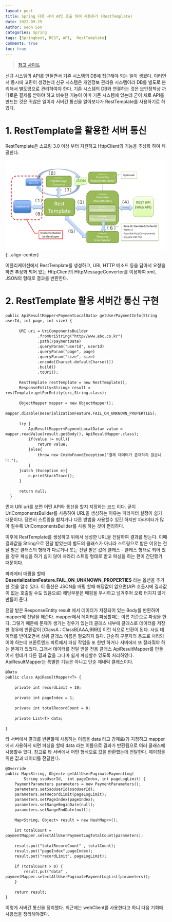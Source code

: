 ```yaml
---
layout: post
title: Spring 다른 서버 API 호출 하여 사용하기 (RestTemplate)
date: 2022-09-25
Author: Geon Son
categories: Spring
tags: [Springboot, REST, API,  RestTemplate]
comments: true
toc: true    
---
```


> [참고  사이트](https://velog.io/@soosungp33/%EC%8A%A4%ED%94%84%EB%A7%81-RestTemplate-%EC%A0%95%EB%A6%AC%EC%9A%94%EC%B2%AD-%ED%95%A8)

 신규 시스템의 API를 만들면서 기존 시스템의 DB에 접근해야 되는 일이 생겼다. 이러면서 동시에 고민이 생겼는데 신규 시스템은 개인정보 관리용 시스템이라
DB를 별도로 분리해서 별도망으로 관리하여야 한다. 기존 시스템의 DB와 연결하는 것은 보안정책상 까다로운 결제를 받아야 하고 비슷한 기능이 이미 기존
시스템에 있는데 굳이 새로 API를 만드는 것은 귀찮은 일이라 서버간 통신을 알아보다가 RestTemplate를 사용하기로 하였다.

# 1. RestTemplate을 활용한 서버 통신
 RestTemplate은 스프링 3.0 이상 부터 지원하고 HttpClient의 기능을 추상화 하여 제공한다.  

 ![](/images/spring/9f77-4beb-a62c-895724d1bd36.png){: .align-center}

어플리케이션에서  RestTemplate를 생성하고, URI, HTTP 메소드 등을 담아서 요청을 하면 추상화 되어 있는 HttpClient의  HttpMessageConverter를
이용하여 xml, JSON의 형태로 결과를 반환한다.


# 2. RestTemplate 활용 서버간 통신 구현

~~~
public ApiResultMapper<PaymentLocalData> getUserPaymentInfo(String userId, int page, int size) {

      URI uri = UriComponentsBuilder
              .fromUriString("http//www.abc.co.kr")
              .path(/paymentDate)
              .queryParam("userId", userId)
              .queryParam("page", page)
              .queryParam("size", size)
              .encode(Charset.defaultCharset())
              .build()
              .toUri();

      RestTemplate restTemplate = new RestTemplate();
      ResponseEntity<String> result = restTemplate.getForEntity(uri,String.class);

      ObjectMapper mapper = new ObjectMapper();
      mapper.disable(DeserializationFeature.FAIL_ON_UNKNOWN_PROPERTIES);

      try {
          ApiResultMapper<PaymentLocalData> value = mapper.readValue(result.getBody(), ApiResultMapper.class);
          if(value != null){
              return value;
          }else{
              throw new CmsNoFoundException("결제 데이터가 존재하지 않습니다.");
          }
      }catch (Exception e){
          e.printStackTrace();
      }

      return null;
  }
~~~   

먼저 URI uri를 보면 어떤 API와 통신을 할지 지정하는 코드 이다. 굳이 UriComponentsBuilder를 사용하여 URL을 생성하는 이유는
파라미터 설정이 쉽기 때문이다. 당연히 스트링을 합치거나 다른 방법을 사용할수 있긴 하지만 파라미터가 많아 질수록 UriComponentsBuilder를 사용 하는 것이 편리하다.

이후에 RestTemplate를 생성하고 위에서 생성한 URL을 전달하여 결과를 받는다. 이때 결과값을 String으로 전달 받았는데 별도의 클래스가 아니라 스트링으로
받은 이유는 전달 받은 클래스의 형태가 다르거나 또는 전달 받은 값에 클래스 - 클래스 형태로 되어 있을 경우 파싱을 하기 쉽지 않아 차라리 스트링 형태로 받고
파싱을 하는 편이 간단했기 때문이다.

파라메터 매핑을 할때 **DeserializationFeature.FAIL_ON_UNKNOWN_PROPERTIES** 라는 옵션을 추가한 것을 알수 있다.
이 옵션은 JSON을 매핑 할때 해당값이 없으면(API 호출시에 결과값이 없는 호출일 수도 있음으로) 해당부분은 매핑을 무시하고 넘겨주어
오륙 터지지 않게 만들어 준다.

전달 받은 ResponseEntity<String> result 에서 데이터가 저장되어 있는 Body를 반환하여 mapper에 전달을 해준다.
mapper에서 데이터를 파싱할때는 이름 기준으로 파싱을 한다. 그렇기 때문에 문제가 생기는 경우가 있는데 클래스 내부에 클래스로 데이터를 저장한 경우에 반환값이
[ClassA : ClassB[AAA,BBB]] 이런 식으로  반환이 된다. 사실 데이터를 받아오면서 상위 클래스 이름은 필요하지 않다. 단순히 구분자의 용도로 처리되어야 하는데
프론트엔드 파트에서 파싱 작업을 또 한번 하거나 서버에서 또 잘라줘야 하는 문제가 있었다. 그래서 데이터를 전달 받을 전용 클래스  ApiResultMapper를 만들어서
형태가 다른 결과 값을 그나마 쉽게 파싱할수 있도록 처리하였다. ApiResultMapper는 특별한 기능은 아니고 단순 제네릭 클래스이다.

~~~
@Data
public class ApiResultMapper<T> {

    private int recordLimit = 10;

    private int pageIndex = 1;

    private int totalRecordCount = 0;

    private List<T> data;

}
~~~

타 서버에서 결과를 반환할때 사용하는 이름을 data 라고 강제로(?) 지정하고 mapper에서 사용하게 되면 파싱을 할때 data 라는 이름으로 결과가 반환됨으로
여러 클래스에 사용할수 있다. 참고로 타 서버에서 어떤 형식으로 값을 반환했는데 전달한다. 페이징을 위한 값과 데이터를 전달한다.

~~~
@Override
public Map<String, Object> getAllUserPaginatePaymentLog(
        String ssoUserId,  int pageIndex, int pageLogLimit) {
    PaymentParameters parameters = new PaymentParameters();
    parameters.setSsoUserId(ssoUserId);
    parameters.setRecordLimit(pageLogLimit);
    parameters.setPageIndex(pageIndex);
    parameters.setRangeBeginDate(null);
    parameters.setRangeEndDate(null);

    Map<String, Object> result = new HashMap<>();

    int totalCount = paymentMapper.selectAllUserPaymentLogTotalCount(parameters);

    result.put("totalRecordCount" , totalCount);
    result.put("pageIndex",pageIndex);
    result.put("recordLimit", pageLogLimit);

    if (totalCount > 0) {
        result.put("data" , paymentMapper.selectAllUserPaginatePaymentLogList(parameters));
    }

    return result;
}
~~~

이렇게 서버간 통신을 정리했다. 최근에는 webClient를 사용한다고 하니 다음 기회때 사용법을 정리해야겠다.
